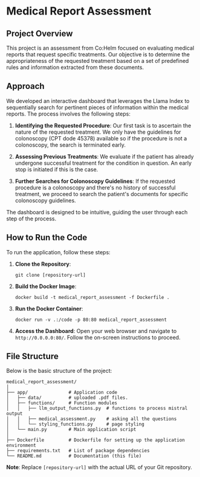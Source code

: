 # Medical Report Assessment

## Project Overview

This project is an assessment from Co:Helm focused on evaluating medical reports that request specific treatments. Our objective is to determine the appropriateness of the requested treatment based on a set of predefined rules and information extracted from these documents.

## Approach

We developed an interactive dashboard that leverages the Llama Index to sequentially search for pertinent pieces of information within the medical reports. The process involves the following steps:

1. **Identifying the Requested Procedure**: Our first task is to ascertain the nature of the requested treatment. We only have the guidelines for colonoscopy (CPT dode 45378) available so if the procedure is not a colonoscopy, the search is terminated early.

2. **Assessing Previous Treatments**: We evaluate if the patient has already undergone successful treatment for the condition in question. An early stop is initiated if this is the case.

3. **Further Searches for Colonoscopy Guidelines**: If the requested procedure is a colonoscopy and there's no history of successful treatment, we proceed to search the patient's documents for specific colonoscopy guidelines.

The dashboard is designed to be intuitive, guiding the user through each step of the process.

## How to Run the Code

To run the application, follow these steps:

1. **Clone the Repository**:
    ```
   git clone [repository-url]
    ```

2. **Build the Docker Image**:
    ```
   docker build -t medical_report_assessment -f Dockerfile .
    ```

3. **Run the Docker Container**:
    ```
   docker run -v .:/code -p 80:80 medical_report_assessment
    ```

4. **Access the Dashboard**:
   Open your web browser and navigate to `http://0.0.0.0:80/`. Follow the on-screen instructions to proceed.

## File Structure

Below is the basic structure of the project:

```
medical_report_assessment/
│
├── app/               # Application code
│   ├── data/          # uploaded .pdf files.
│   ├── functions/     # Function modules
│   │   ├── llm_output_functions.py  # functions to process mistral output
│   │   ├── medical_assessment.py    # asking all the questions
│   │   └── styling_functions.py     # page styling
│   └── main.py        # Main application script
│
├── Dockerfile         # Dockerfile for setting up the application environment
├── requirements.txt   # List of package dependencies
└── README.md          # Documentation (this file)
```

**Note**: Replace `[repository-url]` with the actual URL of your Git repository.
